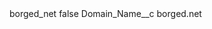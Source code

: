 <?xml version="1.0" encoding="UTF-8"?>
<CustomMetadata xmlns="http://soap.sforce.com/2006/04/metadata" xmlns:xsi="http://www.w3.org/2001/XMLSchema-instance" xmlns:xsd="http://www.w3.org/2001/XMLSchema">
    <label>borged_net</label>
    <protected>false</protected>
    <values>
        <field>Domain_Name__c</field>
        <value xsi:type="xsd:string">borged.net</value>
    </values>
</CustomMetadata>

